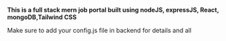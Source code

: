 
**This is a full stack mern job portal built using nodeJS, expressJS, React, mongoDB,Tailwind CSS** 

Make sure to add your config.js file in backend for details and all
